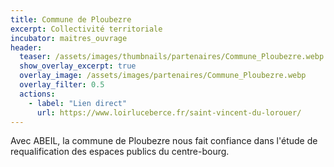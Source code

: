 ```yaml
---
title: Commune de Ploubezre
excerpt: Collectivité territoriale
incubator: maitres_ouvrage
header:
  teaser: /assets/images/thumbnails/partenaires/Commune_Ploubezre.webp
  show_overlay_excerpt: true
  overlay_image: /assets/images/partenaires/Commune_Ploubezre.webp
  overlay_filter: 0.5
  actions:
    - label: "Lien direct"
      url: https://www.loirluceberce.fr/saint-vincent-du-lorouer/
---
```


Avec ABEIL, la commune de Ploubezre nous fait confiance dans l'étude de requalification des espaces publics du centre-bourg.
